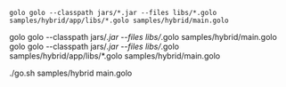 `golo golo --classpath jars/*.jar --files libs/*.golo samples/hybrid/app/libs/*.golo samples/hybrid/main.golo`

golo golo --classpath jars/*.jar --files libs/*.golo samples/hybrid/main.golo
golo golo --classpath jars/*.jar --files libs/*.golo samples/hybrid/app/libs/*.golo samples/hybrid/main.golo

./go.sh samples/hybrid main.golo